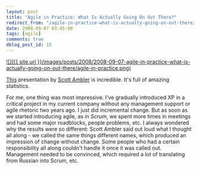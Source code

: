 ```yaml
---
layout: post
title: "Agile in Practice: What Is Actually Going On Out There?"
redirect_from: "/agile-in-practice-what-is-actually-going-on-out-there/"
date: 2008-09-07 03:45:00
tags: [agile]
comments: true
dblog_post_id: 15
---
```


<a href='http://www.infoq.com/presentations/Agile-in-Practice-Scott-Ambler'>
![]({{ site.url }}/images/posts/2008/2008-09-07-agile-in-practice-what-is-actually-going-on-out-there/agile-in-practice.png)
</a>

[This](http://www.infoq.com/presentations/Agile-in-Practice-Scott-Ambler) presentation by [Scott Ambler](http://www.ambysoft.com/scottAmbler.html) is incredible. It's full of amazing statistics.

For me, one thing was most impressive. I've gradually introduced XP in a critical project in my current company without any management support or agile rhetoric two years ago. I just did incremental change. But as soon as we started introducing agile, as in _Scrum_, we spent more times in meetings and had some major roadblocks, people problems, etc. I always wondered why the results were so different: Scott Ambler said out loud what I thought all along - we called the same things different names, which produced an impression of change without change. Some people who had a certain responsibility all along couldn't handle it once it was called out. Management needed to be convinced, which required a lot of translating from Russian into Scrum, etc.


